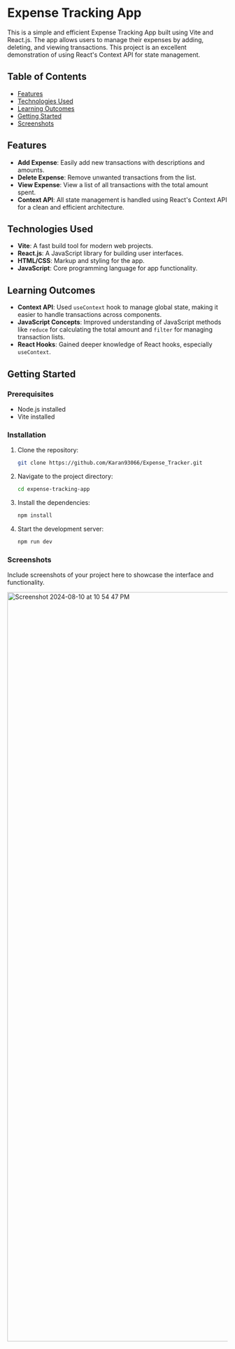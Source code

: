 # Expense Tracking App

This is a simple and efficient Expense Tracking App built using Vite and React.js. The app allows users to manage their expenses by adding, deleting, and viewing transactions. This project is an excellent demonstration of using React's Context API for state management.

## Table of Contents

- [Features](#features)
- [Technologies Used](#technologies-used)
- [Learning Outcomes](#learning-outcomes)
- [Getting Started](#getting-started)
- [Screenshots](#screenshots)


## Features

- **Add Expense**: Easily add new transactions with descriptions and amounts.
- **Delete Expense**: Remove unwanted transactions from the list.
- **View Expense**: View a list of all transactions with the total amount spent.
- **Context API**: All state management is handled using React's Context API for a clean and efficient architecture.

## Technologies Used

- **Vite**: A fast build tool for modern web projects.
- **React.js**: A JavaScript library for building user interfaces.
- **HTML/CSS**: Markup and styling for the app.
- **JavaScript**: Core programming language for app functionality.

## Learning Outcomes

- **Context API**: Used `useContext` hook to manage global state, making it easier to handle transactions across components.
- **JavaScript Concepts**: Improved understanding of JavaScript methods like `reduce` for calculating the total amount and `filter` for managing transaction lists.
- **React Hooks**: Gained deeper knowledge of React hooks, especially `useContext`.

## Getting Started

### Prerequisites

- Node.js installed
- Vite installed

### Installation

1. Clone the repository:
   ```bash
   git clone https://github.com/Karan93066/Expense_Tracker.git


2. Navigate to the project directory:
   ```bash
   cd expense-tracking-app


3. Install the dependencies:
   ```bash
   npm install


4. Start the development server:
   ```bash
   npm run dev

   
###  Screenshots
Include screenshots of your project here to showcase the interface and functionality.

<img width="1710" alt="Screenshot 2024-08-10 at 10 54 47 PM" src="https://github.com/user-attachments/assets/fc1640b6-7bb0-4596-a62c-ac0ea76b28b8">

